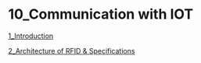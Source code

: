 # 10_Communication with IOT

[1_Introduction](10_Communication%20with%20IOT%2010e9a122695d4a6a95d7c83f24bf019a/1_Introduction%206c15a7ed472e4373a1ff332218f1086f.md)

[2_Architecture of RFID & Specifications ](10_Communication%20with%20IOT%2010e9a122695d4a6a95d7c83f24bf019a/2_Architecture%20of%20RFID%20&%20Specifications%20ac1f2ee6143640808459775758c4c3d7.md)